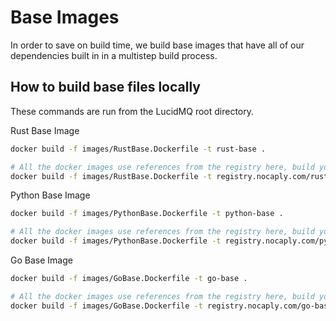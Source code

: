 # Base Images

In order to save on build time, we build base images that have all of our dependencies built in in a multistep build process. 

## How to build base files locally

These commands are run from the LucidMQ root directory.

Rust Base Image
```bash
docker build -f images/RustBase.Dockerfile -t rust-base .

# All the docker images use references from the registry here, build your image like so to be consistent
docker build -f images/RustBase.Dockerfile -t registry.nocaply.com/rust-base:latest .
```

Python Base Image
```bash
docker build -f images/PythonBase.Dockerfile -t python-base .

# All the docker images use references from the registry here, build your image like so to be consistent
docker build -f images/PythonBase.Dockerfile -t registry.nocaply.com/python-base:latest .
```

Go Base Image
```bash
docker build -f images/GoBase.Dockerfile -t go-base .

# All the docker images use references from the registry here, build your image like so to be consistent
docker build -f images/GoBase.Dockerfile -t registry.nocaply.com/go-base:latest . 
```